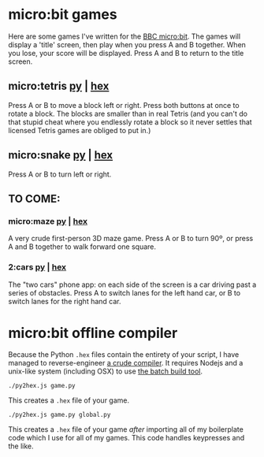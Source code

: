 # micro:bit games

Here are some games I've written for the [BBC micro:bit](https://www.microbit.co.uk/). The games will display a 'title' screen, then play when you press A and B together. When you lose, your score will be displayed. Press A and B to return to the title screen.

## micro:tetris [py](games/tetris.py) | [hex](games/tetris.hex)
Press A or B to move a block left or right. Press both buttons at once to rotate a block. The blocks are smaller than in real Tetris (and you can't do that stupid cheat where you endlessly rotate a block so it never settles that licensed Tetris games are obliged to put in.)

## micro:snake [py](games/snake.py) | [hex](games/snake.hex)
Press A or B to turn left or right.

## TO COME:
### micro:maze [py](games/tetris.py) | [hex](games/tetris.hex)
A very crude first-person 3D maze game. Press A or B to turn 90º, or press A and B together to walk forward one square.

### 2:cars [py](games/2cars.py) | [hex](games/2cars.hex)
The "two cars" phone app: on each side of the screen is a car driving past a series of obstacles. Press A to switch lanes for the left hand car, or B to switch lanes for the right hand car.

# micro:bit offline compiler

Because the Python `.hex` files contain the entirety of your script, I have managed to reverse-engineer [a crude compiler](./py2hex.js). It requires Nodejs and a unix-like system (including OSX) to use [the batch build tool](./build.sh).

    ./py2hex.js game.py

This creates a `.hex` file of your game.

    ./py2hex.js game.py global.py

This creates a `.hex` file of your game *after* importing all of my boilerplate code which I use for all of my games. This code handles keypresses and the like.
